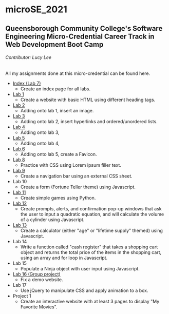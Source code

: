 # microSE_2021

## Queensborough Community College's Software Engineering Micro-Credential Career Track in Web Development Boot Camp
###### Contributor: Lucy Lee

All my assignments done at this micro-credential can be found here.
- [Index (Lab 7)](Index/index.html)
  - Create an index page for all labs.
- [Lab 1](lab1/lab1.html)
  - Create a website with basic HTML using different heading tags.
- [Lab 2](lab2/lab2.html)
  - Adding onto lab 1, insert an image.
- [Lab 3](lab3/lab3.html)
  - Adding onto lab 2, insert hyperlinks and ordered/unordered lists.
- [Lab 4](lab4/lab4.html)
  - Adding onto lab 3,
- [Lab 5](lab5/lab5.html)
  - Adding onto lab 4,
- [Lab 6](lab6/lab6.html)
  - Adding onto lab 5, create a Favicon.
- [Lab 8](lab8/lab8.html)
  - Practice with CSS using Lorem ipsum filler text.
- [Lab 9](lab9/lab9.html)
  - Create a navigation bar using an external CSS sheet.
- Lab 10
  - Create a form (Fortune Teller theme) using Javascript.
- [Lab 11](lab11/Game.py)
  - Create simple games using Python.
- [Lab 12](lab12/lab12.html)
  - Create prompts, alerts, and confirmation pop-up windows that ask the user to input a quadratic equation, and will calculate the volume of a cylinder using Javascript.
- [Lab 13](lab13/lab13.html)
  - Create a calculator (either "age" or "lifetime supply" themed) using Javascript.
- Lab 14
  - Write a function called "cash register" that takes a shopping cart object and returns the total price of the items in the shopping cart, using an array and for loop in Javascript.
- Lab 15
  - Populate a Ninja object with user input using Javascript.
- [Lab 16 (Group project)](lab16)
  - Fix a demo website.
- Lab 17
  - Use jQuery to manipulate CSS and apply animation to a box.
- Project 1
  - Create an interactive website with at least 3 pages to display "My Favorite Movies".

